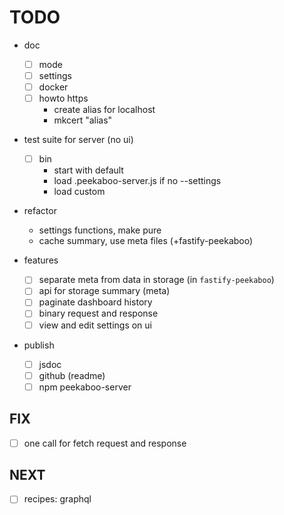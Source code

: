 # TODO

- doc
  - [ ] mode
  - [ ] settings
  - [ ] docker
  - [ ] howto https
    - create alias for localhost
    - mkcert "alias"

- test suite for server (no ui)
  - [ ] bin
    - start with default
    - load .peekaboo-server.js if no --settings
    - load custom

- refactor
  - settings functions, make pure
  - cache summary, use meta files (+fastify-peekaboo)

- features
  - [ ] separate meta from data in storage (in `fastify-peekaboo`)
  - [ ] api for storage summary (meta)
  - [ ] paginate dashboard history
  - [ ] binary request and response
  - [ ] view and edit settings on ui

- publish
  - [ ] jsdoc
  - [ ] github (readme)
  - [ ] npm peekaboo-server

## FIX

- [ ] one call for fetch request and response

## NEXT

- [ ] recipes: graphql
